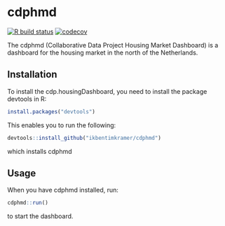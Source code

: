 
# cdphmd

<!-- badges: start -->
[![R build status](https://github.com/ikbentimkramer/cdphmd/workflows/R-CMD-check/badge.svg)](https://github.com/ikbentimkramer/cdphmd/actions)
[![codecov](https://codecov.io/gh/ikbentimkramer/cdphmd/branch/master/graph/badge.svg?token=I9K0S5EY54)](https://codecov.io/gh/ikbentimkramer/cdphmd)
<!-- badges: end -->

The cdphmd (Collaborative Data Project Housing Market Dashboard) is a dashboard for the housing market in the north of the Netherlands.

## Installation
To install the cdp.housingDashboard, you need to install the package devtools in R:

``` r
install.packages("devtools")
```

This enables you to run the following:

``` r
devtools::install_github("ikbentimkramer/cdphmd")
```

which installs cdphmd

## Usage

When you have cdphmd installed, run:

``` r
cdphmd::run()
```

to start the dashboard.
